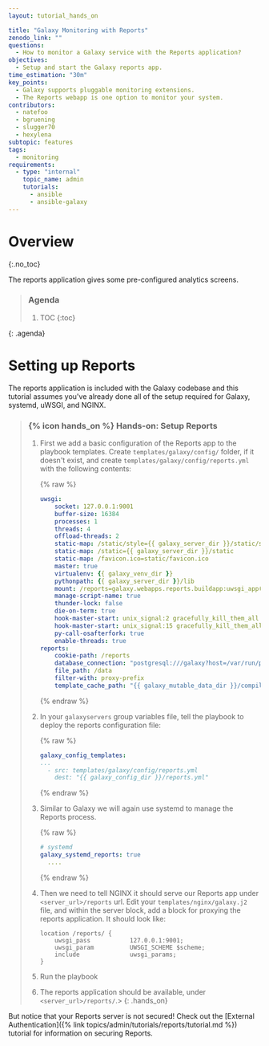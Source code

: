 ```yaml
---
layout: tutorial_hands_on

title: "Galaxy Monitoring with Reports"
zenodo_link: ""
questions:
  - How to monitor a Galaxy service with the Reports application?
objectives:
  - Setup and start the Galaxy reports app.
time_estimation: "30m"
key_points:
  - Galaxy supports pluggable monitoring extensions.
  - The Reports webapp is one option to monitor your system.
contributors:
  - natefoo
  - bgruening
  - slugger70
  - hexylena
subtopic: features
tags:
  - monitoring
requirements:
  - type: "internal"
    topic_name: admin
    tutorials:
      - ansible
      - ansible-galaxy
---
```



# Overview
{:.no_toc}

The reports application gives some pre-configured analytics screens.

> ### Agenda
>
> 1. TOC
> {:toc}
>
{: .agenda}

# Setting up Reports

The reports application is included with the Galaxy codebase and this tutorial assumes you've already done all of the setup required for Galaxy, systemd, uWSGI, and NGINX.

> ### {% icon hands_on %} Hands-on: Setup Reports
>
>
> 1. First we add a basic configuration of the Reports app to the playbook templates. Create `templates/galaxy/config/` folder, if it doesn't exist, and create `templates/galaxy/config/reports.yml` with the following contents:
>
>    {% raw %}
>    ```yml
>    uwsgi:
>        socket: 127.0.0.1:9001
>        buffer-size: 16384
>        processes: 1
>        threads: 4
>        offload-threads: 2
>        static-map: /static/style={{ galaxy_server_dir }}/static/style/blue
>        static-map: /static={{ galaxy_server_dir }}/static
>        static-map: /favicon.ico=static/favicon.ico
>        master: true
>        virtualenv: {{ galaxy_venv_dir }}
>        pythonpath: {{ galaxy_server_dir }}/lib
>        mount: /reports=galaxy.webapps.reports.buildapp:uwsgi_app()
>        manage-script-name: true
>        thunder-lock: false
>        die-on-term: true
>        hook-master-start: unix_signal:2 gracefully_kill_them_all
>        hook-master-start: unix_signal:15 gracefully_kill_them_all
>        py-call-osafterfork: true
>        enable-threads: true
>    reports:
>        cookie-path: /reports
>        database_connection: "postgresql:///galaxy?host=/var/run/postgresql"
>        file_path: /data
>        filter-with: proxy-prefix
>        template_cache_path: "{{ galaxy_mutable_data_dir }}/compiled_templates"
>    ```
>    {% endraw %}
>
> 2. In your `galaxyservers` group variables file, tell the playbook to deploy the reports configuration file:
>
>    {% raw %}
>    ```yml
>    galaxy_config_templates:
>    ...
>      - src: templates/galaxy/config/reports.yml
>        dest: "{{ galaxy_config_dir }}/reports.yml"
>    ```
>    {% endraw %}
>
>
> 3. Similar to Galaxy we will again use systemd to manage the Reports process.
>
>    {% raw %}
>    ```yml
>    # systemd
>    galaxy_systemd_reports: true
>      ....
>    ```
>    {% endraw %}
>
> 4. Then we need to tell NGINX it should serve our Reports app under `<server_url>/reports` url. Edit your `templates/nginx/galaxy.j2` file, and within the server block, add a block for proxying the reports application. It should look like:
>
>    ```nginx
>    location /reports/ {
>        uwsgi_pass           127.0.0.1:9001;
>        uwsgi_param          UWSGI_SCHEME $scheme;
>        include              uwsgi_params;
>    }
>    ```
>
> 5. Run the playbook
>
> 6. The reports application should be available, under `<server_url>/reports/`.>
{: .hands_on}

But notice that your Reports server is not secured! Check out the [External Authentication]({% link topics/admin/tutorials/reports/tutorial.md %}) tutorial for information on securing Reports.
